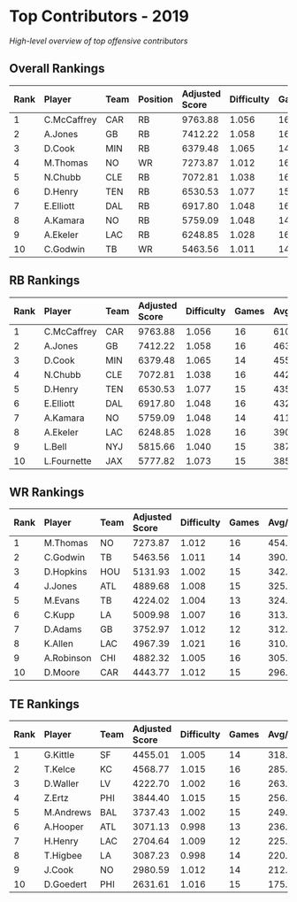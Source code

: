 # Top Contributors - 2019

*High-level overview of top offensive contributors*

## Overall Rankings

| Rank | Player      | Team | Position | Adjusted Score | Difficulty | Games | Avg/Game | Typical | Consistency | Trend      |
| :----| :-----------| :----| :--------| :--------------| :----------| :-----| :--------| :-------| :-----------| :----------|
| 1    | C.McCaffrey | CAR  | RB       | 9763.88        | 1.056      | 16    | 610.24   | 580.72  | 8/2/6       | Decreasing |
| 2    | A.Jones     | GB   | RB       | 7412.22        | 1.058      | 16    | 463.26   | 426.28  | 8/2/6       | Stable     |
| 3    | D.Cook      | MIN  | RB       | 6379.48        | 1.065      | 14    | 455.68   | 418.87  | 5/3/6       | Decreasing |
| 4    | M.Thomas    | NO   | WR       | 7273.87        | 1.012      | 16    | 454.62   | 445.50  | 8/3/5       | Stable     |
| 5    | N.Chubb     | CLE  | RB       | 7072.81        | 1.038      | 16    | 442.05   | 421.41  | 8/4/4       | Decreasing |
| 6    | D.Henry     | TEN  | RB       | 6530.53        | 1.077      | 15    | 435.37   | 412.23  | 6/2/7       | Increasing |
| 7    | E.Elliott   | DAL  | RB       | 6917.80        | 1.048      | 16    | 432.36   | 416.94  | 8/2/6       | Increasing |
| 8    | A.Kamara    | NO   | RB       | 5759.09        | 1.048      | 14    | 411.36   | 360.55  | 7/0/7       | Decreasing |
| 9    | A.Ekeler    | LAC  | RB       | 6248.85        | 1.028      | 16    | 390.55   | 387.03  | 8/1/7       | Decreasing |
| 10   | C.Godwin    | TB   | WR       | 5463.56        | 1.011      | 14    | 390.25   | 304.64  | 7/0/7       | Decreasing |

## RB Rankings

| Rank | Player      | Team | Adjusted Score | Difficulty | Games | Avg/Game | Typical | Consistency | Trend      |
| :----| :-----------| :----| :--------------| :----------| :-----| :--------| :-------| :-----------| :----------|
| 1    | C.McCaffrey | CAR  | 9763.88        | 1.056      | 16    | 610.24   | 580.72  | 8/2/6       | Decreasing |
| 2    | A.Jones     | GB   | 7412.22        | 1.058      | 16    | 463.26   | 426.28  | 8/2/6       | Stable     |
| 3    | D.Cook      | MIN  | 6379.48        | 1.065      | 14    | 455.68   | 418.87  | 5/3/6       | Decreasing |
| 4    | N.Chubb     | CLE  | 7072.81        | 1.038      | 16    | 442.05   | 421.41  | 8/4/4       | Decreasing |
| 5    | D.Henry     | TEN  | 6530.53        | 1.077      | 15    | 435.37   | 412.23  | 6/2/7       | Increasing |
| 6    | E.Elliott   | DAL  | 6917.80        | 1.048      | 16    | 432.36   | 416.94  | 8/2/6       | Increasing |
| 7    | A.Kamara    | NO   | 5759.09        | 1.048      | 14    | 411.36   | 360.55  | 7/0/7       | Decreasing |
| 8    | A.Ekeler    | LAC  | 6248.85        | 1.028      | 16    | 390.55   | 387.03  | 8/1/7       | Decreasing |
| 9    | L.Bell      | NYJ  | 5815.66        | 1.040      | 15    | 387.71   | 386.40  | 7/3/5       | Stable     |
| 10   | L.Fournette | JAX  | 5777.82        | 1.073      | 15    | 385.19   | 327.29  | 6/2/7       | Stable     |

## WR Rankings

| Rank | Player     | Team | Adjusted Score | Difficulty | Games | Avg/Game | Typical | Consistency | Trend      |
| :----| :----------| :----| :--------------| :----------| :-----| :--------| :-------| :-----------| :----------|
| 1    | M.Thomas   | NO   | 7273.87        | 1.012      | 16    | 454.62   | 445.50  | 8/3/5       | Stable     |
| 2    | C.Godwin   | TB   | 5463.56        | 1.011      | 14    | 390.25   | 304.64  | 7/0/7       | Decreasing |
| 3    | D.Hopkins  | HOU  | 5131.93        | 1.002      | 15    | 342.13   | 307.73  | 7/1/7       | Increasing |
| 4    | J.Jones    | ATL  | 4889.68        | 1.008      | 15    | 325.98   | 257.78  | 6/2/7       | Stable     |
| 5    | M.Evans    | TB   | 4224.02        | 1.004      | 13    | 324.92   | 215.55  | 5/2/6       | Decreasing |
| 6    | C.Kupp     | LA   | 5009.98        | 1.007      | 16    | 313.12   | 284.21  | 8/1/7       | Decreasing |
| 7    | D.Adams    | GB   | 3752.97        | 1.012      | 12    | 312.75   | 338.09  | 4/2/6       | Increasing |
| 8    | K.Allen    | LAC  | 4967.39        | 1.021      | 16    | 310.46   | 298.11  | 8/2/6       | Increasing |
| 9    | A.Robinson | CHI  | 4882.32        | 1.005      | 16    | 305.14   | 325.60  | 8/1/7       | Increasing |
| 10   | D.Moore    | CAR  | 4443.77        | 1.012      | 15    | 296.25   | 301.78  | 7/4/4       | Increasing |

## TE Rankings

| Rank | Player    | Team | Adjusted Score | Difficulty | Games | Avg/Game | Typical | Consistency | Trend      |
| :----| :---------| :----| :--------------| :----------| :-----| :--------| :-------| :-----------| :----------|
| 1    | G.Kittle  | SF   | 4455.01        | 1.005      | 14    | 318.21   | 353.92  | 6/4/4       | Increasing |
| 2    | T.Kelce   | KC   | 4568.77        | 1.015      | 16    | 285.55   | 268.46  | 8/2/6       | Increasing |
| 3    | D.Waller  | LV   | 4222.70        | 1.002      | 16    | 263.92   | 236.21  | 8/1/7       | Stable     |
| 4    | Z.Ertz    | PHI  | 3844.40        | 1.015      | 15    | 256.29   | 210.38  | 7/0/8       | Increasing |
| 5    | M.Andrews | BAL  | 3737.43        | 1.002      | 15    | 249.16   | 251.51  | 7/2/6       | Stable     |
| 6    | A.Hooper  | ATL  | 3071.13        | 0.998      | 13    | 236.24   | 221.16  | 3/5/5       | Decreasing |
| 7    | H.Henry   | LAC  | 2704.64        | 1.009      | 12    | 225.39   | 205.36  | 5/1/6       | Decreasing |
| 8    | T.Higbee  | LA   | 3087.23        | 0.998      | 14    | 220.52   | 146.62  | 6/2/6       | Increasing |
| 9    | J.Cook    | NO   | 2980.59        | 1.012      | 14    | 212.90   | 179.84  | 7/0/7       | Increasing |
| 10   | D.Goedert | PHI  | 2631.61        | 1.016      | 15    | 175.44   | 185.51  | 6/1/8       | Increasing |

